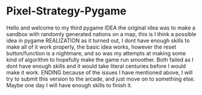 # Pixel-Strategy-Pygame
Hello and welcome to my third pygame
IDEA
the original idea was to make a sandbox with randomly generated nations on a map, this is I think a possible idea in pygame
REALIZATION
as it turned out, I dont have enough skills to make all of it work properly, the basic idea works, however the reset button/function is a nightmare, and so was my attempts at making some kind of algorithm to hopefully make the game run smoother. Both failed as I dont have enough skills and it would take literal centuries before I would make it work.
ENDING
because of the issues I have mentioned above, I will try to submit this version to the arcade, and just move on to something else. Maybe one day I will have enough skills to finish it.
